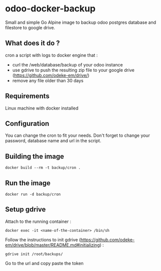 # odoo-docker-backup

Small and simple Go Alpine image to backup odoo postgres database and filestore to google drive.

## What does it do ?

cron a script with logs to docker engine that :
- curl the /web/database/backup of your odoo instance
- use gdrive to push the resulting zip file to your google drive (https://github.com/odeke-em/drive/)
- remove any file older than 30 days

## Requirements

Linux machine with docker installed

## Configuration

You can change the cron to fit your needs.
Don't forget to change your password, database name and url in the script.

## Building the image

```shell
docker build --rm -t backup/cron .
```

## Run the image

```shell
docker run -d backup/cron
```

## Setup gdrive

Attach to the running container :

```shell
docker exec -it <name-of-the-container> /bin/sh
```

Follow the instructions to init gdrive (https://github.com/odeke-em/drive/blob/master/README.md#initializing) :

```shell
gdrive init /root/backups/
```

Go to the url and copy paste the token
